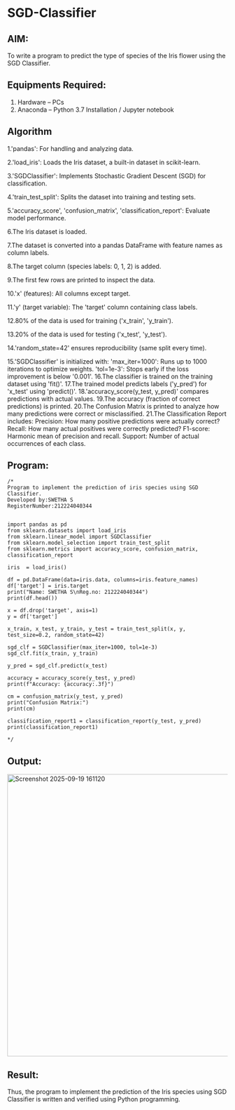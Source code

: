 # SGD-Classifier
## AIM:
To write a program to predict the type of species of the Iris flower using the SGD Classifier.

## Equipments Required:
1. Hardware – PCs
2. Anaconda – Python 3.7 Installation / Jupyter notebook

## Algorithm
1.'pandas': For handling and analyzing data.

2.'load_iris': Loads the Iris dataset, a built-in dataset in scikit-learn.

3.'SGDClassifier': Implements Stochastic Gradient Descent (SGD) for classification.

4.'train_test_split': Splits the dataset into training and testing sets.

5.'accuracy_score', 'confusion_matrix', 'classification_report': Evaluate model performance.

6.The Iris dataset is loaded.

7.The dataset is converted into a pandas DataFrame with feature names as column labels.

8.The target column (species labels: 0, 1, 2) is added.

9.The first few rows are printed to inspect the data.

10.'x' (features): All columns except target.

11.'y' (target variable): The 'target' column containing class labels.

12.80% of the data is used for training ('x_train', 'y_train').

13.20% of the data is used for testing ('x_test', 'y_test').

14.'random_state=42' ensures reproducibility (same split every time).

15.'SGDClassifier' is initialized with: 'max_iter=1000': Runs up to 1000 iterations to optimize weights. 'tol=1e-3': Stops early if the loss improvement is below '0.001'. 16.The classifier is trained on the training dataset using 'fit()'. 17.The trained model predicts labels ('y_pred') for 'x_test' using 'predict()'. 18.'accuracy_score(y_test, y_pred)' compares predictions with actual values. 19.The accuracy (fraction of correct predictions) is printed. 20.The Confusion Matrix is printed to analyze how many predictions were correct or misclassified. 21.The Classification Report includes: Precision: How many positive predictions were actually correct? Recall: How many actual positives were correctly predicted? F1-score: Harmonic mean of precision and recall. Support: Number of actual occurrences of each class.

## Program:
```
/*
Program to implement the prediction of iris species using SGD Classifier.
Developed by:SWETHA S 
RegisterNumber:212224040344


import pandas as pd
from sklearn.datasets import load_iris
from sklearn.linear_model import SGDClassifier
from sklearn.model_selection import train_test_split
from sklearn.metrics import accuracy_score, confusion_matrix, classification_report

iris  = load_iris()

df = pd.DataFrame(data=iris.data, columns=iris.feature_names)
df['target'] = iris.target
print("Name: SWETHA S\nReg.no: 212224040344")
print(df.head())

x = df.drop('target', axis=1)
y = df['target']

x_train, x_test, y_train, y_test = train_test_split(x, y, test_size=0.2, random_state=42)

sgd_clf = SGDClassifier(max_iter=1000, tol=1e-3)
sgd_clf.fit(x_train, y_train)

y_pred = sgd_clf.predict(x_test)

accuracy = accuracy_score(y_test, y_pred)
print(f"Accuracy: {accuracy:.3f}")

cm = confusion_matrix(y_test, y_pred)
print("Confusion Matrix:")
print(cm)

classification_report1 = classification_report(y_test, y_pred)
print(classification_report1)

*/
```

## Output:
<img width="793" height="643" alt="Screenshot 2025-09-19 161120" src="https://github.com/user-attachments/assets/08061d44-2be4-4aec-9268-b2afc3afd072" />



## Result:
Thus, the program to implement the prediction of the Iris species using SGD Classifier is written and verified using Python programming.
